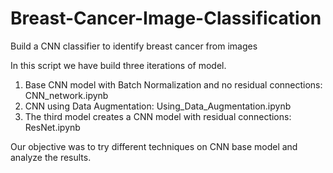 # Breast-Cancer-Image-Classification
Build a CNN classifier to identify breast cancer from images

In this script we have build three iterations of model.

1) Base CNN model with Batch Normalization and no residual connections: CNN_network.ipynb
2) CNN using Data Augmentation: Using_Data_Augmentation.ipynb
3) The third model creates a CNN model with residual connections: ResNet.ipynb

Our objective was to try different techniques on CNN base model and analyze the results.
